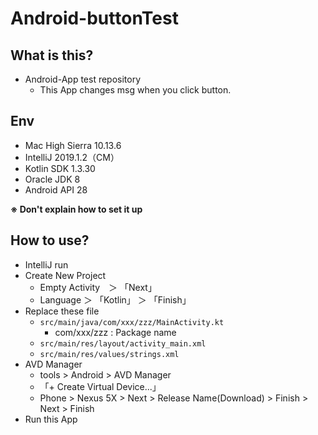 # Android-buttonTest
## What is this?
* Android-App test repository
  * This App changes msg when you click button.
## Env
* Mac High Sierra 10.13.6
* IntelliJ 2019.1.2（CM）
* Kotlin SDK 1.3.30
* Oracle JDK 8
* Android API 28

**※ Don't explain how to set it up**

## How to use?
* IntelliJ run
* Create New Project
  * Empty Activity　＞ 「Next」
  * Language ＞ 「Kotlin」 ＞ 「Finish」
* Replace these file
  * `src/main/java/com/xxx/zzz/MainActivity.kt`
    * com/xxx/zzz : Package name
  * `src/main/res/layout/activity_main.xml`
  * `src/main/res/values/strings.xml`
* AVD Manager
  * tools > Android > AVD Manager
  * 「+ Create Virtual Device...」
  * Phone > Nexus 5X > Next > Release Name(Download) > Finish > Next > Finish
* Run this App
